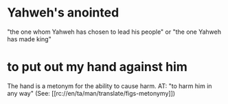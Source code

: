 # Yahweh's anointed

"the one whom Yahweh has chosen to lead his people" or "the one Yahweh has made king"

# to put out my hand against him

The hand is a metonym for the ability to cause harm. AT: "to harm him in any way" (See: [[rc://en/ta/man/translate/figs-metonymy]])


